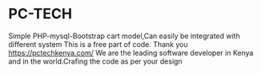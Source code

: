 # PC-TECH
Simple PHP-mysql-Bootstrap cart model,Can easily be integrated with different system
This is a free part of code.
Thank you https://pctechkenya.com/
We are the leading software developer in Kenya and in the world.Crafing the code as per your design
